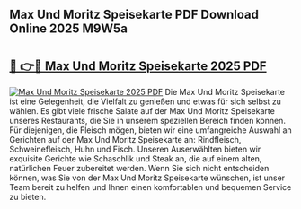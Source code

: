 ## Max Und Moritz Speisekarte PDF Download Online 2025 M9W5a

# <h2><a href="http://gcdf94.nevu.top/?p=Max+Und+Moritz+Speisekarte">🔗 👉🔴 Max Und Moritz Speisekarte 2025 PDF</a></h2>

[![Max Und Moritz Speisekarte 2025 PDF](https://i.imgur.com/dBaPXMq.png)](http://gcdf94.nevu.top/?p=Max+Und+Moritz+Speisekarte)
Die Max Und Moritz Speisekarte ist eine Gelegenheit, die Vielfalt zu genießen und etwas für sich selbst zu wählen. Es gibt viele frische Salate auf der Max Und Moritz Speisekarte unseres Restaurants, die Sie in unserem speziellen Bereich finden können. Für diejenigen, die Fleisch mögen, bieten wir eine umfangreiche Auswahl an Gerichten auf der Max Und Moritz Speisekarte an: Rindfleisch, Schweinefleisch, Huhn und Fisch. Unseren Auserwählten bieten wir exquisite Gerichte wie Schaschlik und Steak an, die auf einem alten, natürlichen Feuer zubereitet werden. Wenn Sie sich nicht entscheiden können, was Sie von der Max Und Moritz Speisekarte wünschen, ist unser Team bereit zu helfen und Ihnen einen komfortablen und bequemen Service zu bieten.
